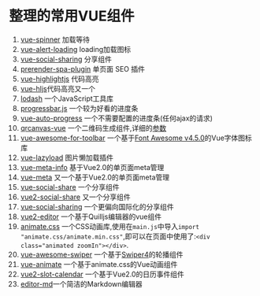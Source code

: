 # 整理的常用VUE组件
1. [vue-spinner](https://github.com/greyby/vue-spinner) 加载等待
2. [vue-alert-loading](https://chenjunwen.github.io/vue-alert-loading/) loading加载图标
3. [vue-social-sharing](https://nicolasbeauvais.github.io/vue-social-sharing/) 分享组件
4. [prerender-spa-plugin](https://www.npmjs.com/package/prerender-spa-plugin) 单页面 SEO 插件
5. [vue-highlightjs](https://www.npmjs.com/package/vue-highlightjs) 代码高亮
6. [vue-hljs](https://www.npmjs.com/package/vue-hljs)代码高亮又一个
7. [lodash](https://www.npmjs.com/package/lodash) 一个JavaScript工具库
8. [progressbar.js](https://www.npmjs.com/package/progressbar.js) 一个较为好看的进度条
9. [vue-auto-progress](https://www.npmjs.com/package/vue-auto-progress) 一个不需要配置的进度条(任何ajax的请求)
10. [qrcanvas-vue](https://www.npmjs.com/package/qrcanvas-vue) 一个二维码生成组件,详细的[参数](https://github.com/gera2ld/qrcanvas)
11. [vue-awesome-for-toolbar](https://github.com/wenzhaoxu/vue-awesome-for-toolbar) 一个基于[Font Awesome v4.5.0](https://github.com/FortAwesome/Font-Awesome)的Vue字体图标库
12. [vue-lazyload](https://www.npmjs.com/package/vue-lazyload) 图片懒加载插件
13. [vue-meta-info](https://www.npmjs.com/package/vue-meta-info) 基于Vue2.0的单页面meta管理
14. [vue-meta](https://www.npmjs.com/package/vue-meta) 又一个基于Vue2.0的单页面meta管理
15. [vue-social-share](https://www.npmjs.com/package/vue-social-share) 一个分享组件
16. [vue2-social-share](https://www.npmjs.com/package/vue2-social-share) 又一个分享组件
17. [vue-social-sharing](https://github.com/nicolasbeauvais/vue-social-sharing) 一个更偏向国际化的分享组件
18. [vue2-editor](https://www.npmjs.com/package/vue2-editor) 一个基于Quilljs编辑器的vue组件
20. [animate.css](https://www.npmjs.com/package/animate.css) 一个CSS动画库,使用在`main.js`中导入`import "animate.css/animate.min.css"`,即可以在页面中使用了:`<div class="animated zoomIn"></div>`.
21. [vue-awesome-swiper](https://www.npmjs.com/package/vue-awesome-swiper) 一个基于[Swiper4](http://www.swiper.com.cn/)的轮播组件
22. [vue-animate](https://www.npmjs.com/package/vue-animate) 一个基于animate.css的Vue动画组件
23. [vue2-slot-calendar](https://www.npmjs.com/package/vue2-slot-calendar) 一个基于Vue2.0的日历事件组件
24. [editor-md](https://www.npmjs.com/package/editor-md)一个简洁的Markdown编辑器